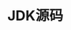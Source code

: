 


# JDK源码
<!-- 

JDK源码
https://gitee.com/gaohwh/jdk-sources/tree/master



https://www.cnblogs.com/leiandjing/articles/12730997.html
https://blog.csdn.net/like_java_/article/details/110136928


问题：Cannot start compilation:the output path is not specified
https://blog.csdn.net/tigaobansongjiahuan8/article/details/90237444



-->

